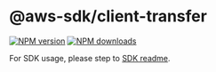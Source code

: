 # @aws-sdk/client-transfer

[![NPM version](https://img.shields.io/npm/v/@aws-sdk/client-transfer/beta.svg)](https://www.npmjs.com/package/@aws-sdk/client-transfer)
[![NPM downloads](https://img.shields.io/npm/dm/@aws-sdk/client-transfer.svg)](https://www.npmjs.com/package/@aws-sdk/client-transfer)

For SDK usage, please step to [SDK readme](https://github.com/aws/aws-sdk-js-v3).
